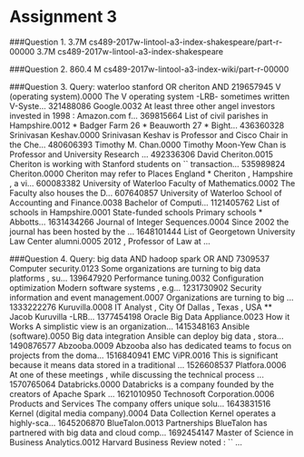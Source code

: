 Assignment 3
==================

###Question 1.
3.7M	cs489-2017w-lintool-a3-index-shakespeare/part-r-00000
3.7M	cs489-2017w-lintool-a3-index-shakespeare

###Question 2.
860.4 M  cs489-2017w-lintool-a3-index-wiki/part-r-00000

###Question 3.
Query: waterloo stanford OR cheriton AND
219657945	V (operating system).0000	The V operating system -LRB- sometimes written V-Syste...
321488086	Google.0032	At least three other angel investors invested in 1998 : Amazon.com f...
369815664	List of civil parishes in Hampshire.0012	* Badger Farm 26 * Beauworth 27 * Bight...
436360328	Srinivasan Keshav.0000	Srinivasan Keshav is Professor and Cisco Chair in the Che...
480606393	Timothy M. Chan.0000	Timothy Moon-Yew Chan is Professor and University Research ...
492336306	David Cheriton.0015	Cheriton is working with Stanford students on `` transaction...
535989824	Cheriton.0000	Cheriton may refer to Places England * Cheriton , Hampshire , a vi...
600083382	University of Waterloo Faculty of Mathematics.0002	The Faculty also houses the D...
607640857	University of Waterloo School of Accounting and Finance.0038	Bachelor of Computi...
1121405762	List of schools in Hampshire.0001	State-funded schools Primary schools * Abbotts...
1631434266	Journal of Integer Sequences.0004	Since 2002 the journal has been hosted by the ...
1648101444	List of Georgetown University Law Center alumni.0005	2012 , Professor of Law at ...

###Question 4.
Query: big data AND hadoop spark OR AND
7309537	Computer security.0123	Some organizations are turning to big data platforms , su...
139647920	Performance tuning.0032	Configuration optimization Modern software systems , e.g...
1231730902	Security information and event management.0007	Organizations are turning to big ...
1333222276	Kuruvilla.0008	IT Analyst , City Of Dallas , Texas , USA ** Jacob Kuruvilla -LRB...
1377454198	Oracle Big Data Appliance.0023	How it Works A simplistic view is an organization...
1415348163	Ansible (software).0050	Big data integration Ansible can deploy big data , stora...
1490876577	Abzooba.0009	Abzooba also has dedicated teams to focus on projects from the doma...
1516840941	EMC ViPR.0016	This is significant because it means data stored in a traditional ...
1526608537	Platfora.0006	At one of these meetings , while discussing the technical process ...
1570765064	Databricks.0000	Databricks is a company founded by the creators of Apache Spark ...
1621010950	Technosoft Corporation.0006	Products and Services The company offers unique solu...
1643831516	Kernel (digital media company).0004	Data Collection Kernel operates a highly-sca...
1645206870	BlueTalon.0013	Partnerships BlueTalon has partnered with big data and cloud comp...
1692454147	Master of Science in Business Analytics.0012	Harvard Business Review noted : `` ...
